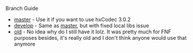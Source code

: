 Branch Guide
- [master](https://github.com/teotm/hxCodec/tree/master) - Use it if you want to use hxCodec 3.0.2
- [develop](https://github.com/teotm/hxCodec/tree/develop) - Same as [master](https://github.com/teotm/hxCodec/tree/master), but with fixed local libs issue
- [old](https://github.com/teotm/hxCodec/tree/old) - No idea why do I still have it lolz. It was pretty much for FNF purposes besides, it's really old and I don't think anyone would use that anymore
